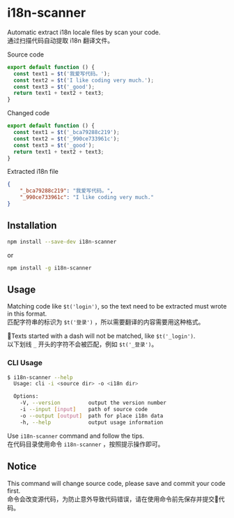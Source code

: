 # i18n-scanner

Automatic extract i18n locale files by scan your code.<br >
通过扫描代码自动提取 i18n 翻译文件。

Source code
```js
export default function () {
  const text1 = $t('我爱写代码。');
  const text2 = $t('I like coding very much.');
  const text3 = $t('_good');
  return text1 + text2 + text3;
}
```
Changed code
```js
export default function () {
  const text1 = $t('_bca79288c219');
  const text2 = $t('_990ce733961c');
  const text3 = $t('_good');
  return text1 + text2 + text3;
}
```
Extracted i18n file
```json
{
    "_bca79288c219": "我爱写代码。",
    "_990ce733961c": "I like coding very much."
}
```

## Installation

```sh
npm install --save-dev i18n-scanner
```

or

```sh
npm install -g i18n-scanner
```

## Usage

Matching code like `$t('login')`, so the text need to be extracted must wrote in this format.<br>
匹配字符串的标识为 `$t('登录')` ，所以需要翻译的内容需要用这种格式。

Texts started with a dash will not be matched, like `$t('_login')`.<br>
以下划线 `_` 开头的字符不会被匹配，例如 `$t('_登录')`。

### CLI Usage

```sh
$ i18n-scanner --help
  Usage: cli -i <source dir> -o <i18n dir>

  Options:
    -V, --version         output the version number
    -i --input [input]    path of source code
    -o --output [output]  path for place i18n data
    -h, --help            output usage information
```

Use `i18n-scanner` command and follow the tips.<br>
在代码目录使用命令 `i18n-scanner` ，按照提示操作即可。

## Notice
This command will change source code, please save and commit your code first.<br>
命令会改变源代码，为防止意外导致代码错误，请在使用命令前先保存并提交代码。